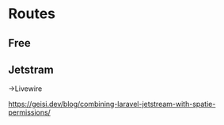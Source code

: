 # Routes

## Free

## Jetstram

->Livewire

<https://geisi.dev/blog/combining-laravel-jetstream-with-spatie-permissions/>
